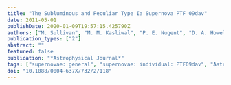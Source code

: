 ```yaml
---
title: "The Subluminous and Peculiar Type Ia Supernova PTF 09dav"
date: 2011-05-01
publishDate: 2020-01-09T19:57:15.425790Z
authors: ["M. Sullivan", "M. M. Kasliwal", "P. E. Nugent", "D. A. Howell", "R. C. Thomas", "E. O. Ofek", "I. Arcavi", "S. Blake", "J. Cooke", "A. Gal-Yam", "I. M. Hook", "P. Mazzali", "P. Podsiadlowski", "R. Quimby", "L. Bildsten", "J. S. Bloom", "S. B. Cenko", "S. R. Kulkarni", "N. Law", "D. Poznanski"]
publication_types: ["2"]
abstract: ""
featured: false
publication: "*Astrophysical Journal*"
tags: ["supernovae: general", "supernovae: individual: PTF09dav", "Astrophysics - Cosmology and Nongalactic Astrophysics", "Astrophysics - Solar and Stellar Astrophysics"]
doi: "10.1088/0004-637X/732/2/118"
---
```


